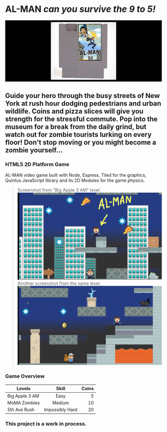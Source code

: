 # AL-MAN *can you survive the 9 to 5!*
![Logo](AL-MANCartridge.jpg)
## Guide your hero through the busy streets of New York at rush hour dodging pedestrians and urban wildlife. Coins and pizza slices will give you strength for the stressful commute. Pop into the museum for a break from the daily grind, but watch out for zombie tourists lurking on every floor! Don't stop moving or you might become a zombie yourself...

### HTML5 2D Platform Game
AL-MAN video game built with Node, Express, Tiled for the graphics, Quintus JavaScript library and its 2D Modules for the game physics.
>Screenshot from "Big Apple 3 AM" level.
![Logo](LevelSnap1.jpg)
>Another screenshot from the same level.
![Logo](LevelSnap2.jpg)

### Game Overview
| Levels        | Skill          | Coins  |
| ------------- |:--------------:| ------:|
| Big Apple 3 AM| Easy           | 5      |
| MoMA Zombies  | Medium         | 10     |
| 5th Ave Rush  | Impossibly Hard| 20     |

### This project is a work in process.
